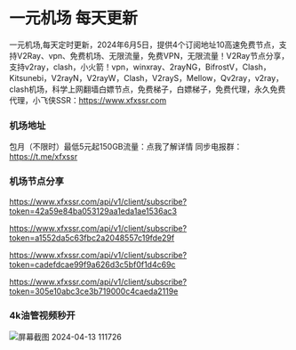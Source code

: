 # 一元机场 每天更新

一元机场,每天定时更新，2024年6月5日，提供4个订阅地址10高速免费节点，支持V2Ray、vpn、免费机场、无限流量，免费VPN，无限流量！V2Ray节点分享，支持v2ray，clash，小火箭！vpn，winxray、2rayNG，BifrostV，Clash，Kitsunebi，V2rayN，V2rayW，Clash，V2rayS，Mellow，Qv2ray，v2ray，clash机场，科学上网翻墙白嫖节点，免费梯子，白嫖梯子，免费代理，永久免费代理，小飞侠SSR：https://www.xfxssr.com
### 机场地址

包月（不限时）最低5元起150GB流量：点我了解详情
同步电报群：https://t.me/xfxssr

### 机场节点分享

https://www.xfxssr.com/api/v1/client/subscribe?token=42a59e84ba053129aa1eda1ae1536ac3

https://www.xfxssr.com/api/v1/client/subscribe?token=a1552da5c63fbc2a2048557c19fde29f

https://www.xfxssr.com/api/v1/client/subscribe?token=cadefdcae99f9a626d3c5bf0f1d4c69c

https://www.xfxssr.com/api/v1/client/subscribe?token=305e10abc3ce3b719000c4caeda2119e




### 4k油管视频秒开

![屏幕截图 2024-04-13 111726](https://github.com/xfxssr/ssnode/assets/160599155/38ebd832-e0a3-40fc-a3be-008cf5103b34)


